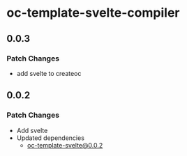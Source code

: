 # oc-template-svelte-compiler

## 0.0.3

### Patch Changes

- add svelte to createoc

## 0.0.2

### Patch Changes

- Add svelte
- Updated dependencies
  - oc-template-svelte@0.0.2
